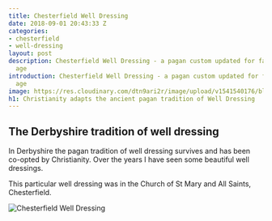 ```yaml
---
title: Chesterfield Well Dressing
date: 2018-09-01 20:43:33 Z
categories:
- chesterfield
- well-dressing
layout: post
description: Chesterfield Well Dressing - a pagan custom updated for faith in a modern
  age
introduction: Chesterfield Well Dressing - a pagan custom updated for faith in a modern
  age
image: https://res.cloudinary.com/dtn9ari2r/image/upload/v1541540176/blog/20180907_130121223_iOS.jpg
h1: Christianity adapts the ancient pagan tradition of Well Dressing
---
```


<h2>The Derbyshire tradition of well dressing</h2>
<p>In Derbyshire the pagan tradition of well dressing survives and has been co-opted by Christianity. Over the years I have seen some beautiful well dressings.</p>
<p>This particular well dressing was in the Church of St Mary and All Saints, Chesterfield.</p>
<img class="img-fluid" src="https://res.cloudinary.com/dtn9ari2r/image/upload/v1541540176/blog/20180907_130121223_iOS.jpg" alt="Chesterfield Well Dressing" >